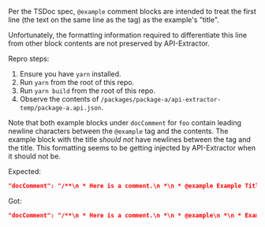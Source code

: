 Per the TSDoc spec, `@example` comment blocks are intended to treat the first line (the text on the same line as the tag) as the example's "title".

Unfortunately, the formatting information required to differentiate this line from other block contents are not preserved by API-Extractor.

Repro steps:

1. Ensure you have `yarn` installed.
2. Run `yarn` from the root of this repo.
3. Run `yarn build` from the root of this repo.
4. Observe the contents of `/packages/package-a/api-extractor-temp/package-a.api.json`.

Note that both example blocks under `docComment` for `foo` contain leading newline characters between the `@example` tag and the contents.
The example block with the title _should not_ have newlines between the tag and the title.
This formatting seems to be getting injected by API-Extractor when it should not be.

Expected:

```json
"docComment": "/**\n * Here is a comment.\n *\n * @example Example Title\n *\n * An example with a title.\n *\n * @example\n *\n * An example without a title.\n */\n",
```

Got:

```json
"docComment": "/**\n * Here is a comment.\n *\n * @example\n *\n * Example Title\n *\n * An example with a title.\n *\n * @example\n *\n * An example without a title.\n */\n",
```
